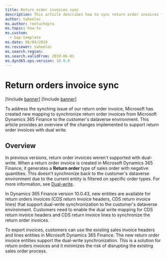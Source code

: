 ```yaml
---
title: Return order invoices sync
description: This article describes how to sync return order invoices from Dynamics 365 Finance to dataverse environments.
author: twheeloc
ms.author: reetuchopra
ms.topic: how-to
ms.custom: 
  - bap-template
ms.date: 06/04/2019
ms.reviewer: twheeloc
ms.search.region: 
ms.search.validFrom: 2019-06-01
ms.dyn365.ops.version: 10.0.4
---
```


# Return orders invoice sync

[!include [banner](../../includes/banner.md)]
[!include [banner](../includes/preview-banner.md)]

To address the synching issue of our return order invoice, Microsoft has created new mapping to synchronize return order invoices from Microsoft Dynamics 365 Finance to the customer's dataverse environment.
This article provides an overview of the changes implemented to support return order invoices with dual write. 

## Overview
In previous versions, return order invoices weren't supported with dual-write. When a return order invoice is created in Microsoft Dynamics 365 Finance, it generates a **Return order** type of sales order with 
negative quantities. This doesn't synchronize back to the customer's dataverse environment due to the current entity is filtered on specific order types. 
For more information, see [Dual-write](../fin-ops-core/dev-itpro/data-entities/dual-write/connection-setup.md).


In Dynamics 365 Finance version 10.0.43, new entities are available for return orders invoices (CDS return invoice headers, CDS return invoice lines) that support dual-write synchronization to the customer's 
dataverse environment. Customers need to enable the dual write mapping for CDS return invoice headers and CDS return invoice lines to synchronize the return order invoices.

To export invoices, customers can use the existing sales invoice headers and lines entities in Microsoft Dynamics 365 Finance. The new return order invoice entities support the dual-write synchronization.
This is a solution for return orders invoices and it minimizes the risk of disrupting the existing sales order process.
